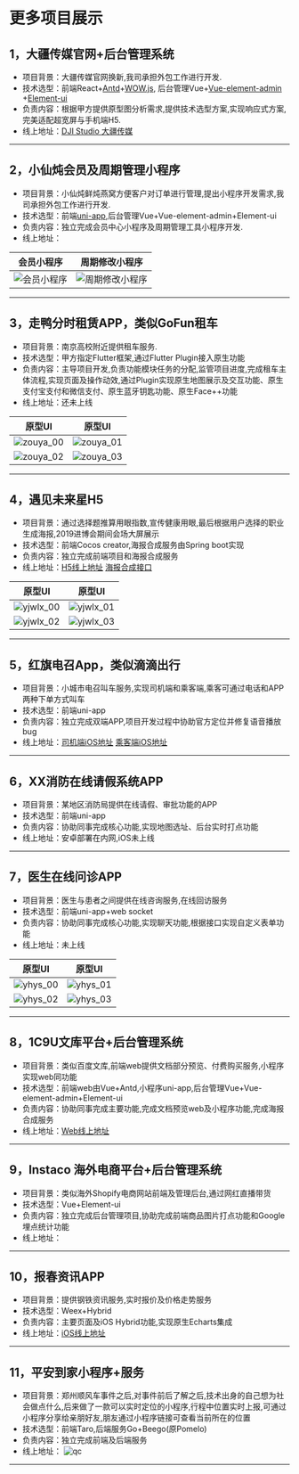 # 更多项目展示

## 1，大疆传媒官网+后台管理系统
* 项目背景：大疆传媒官网换新,我司承担外包工作进行开发.
* 技术选型：前端React+[Antd](https://ant.design/index-cn)+[WOW.js](https://www.delac.io/wow/), 后台管理Vue+[Vue-element-admin](https://panjiachen.github.io/vue-element-admin-site/zh/) +[Element-ui](https://element.eleme.cn/#/zh-CN)
* 负责内容：根据甲方提供原型图分析需求,提供技术选型方案,实现响应式方案,完美适配超宽屏与手机端H5.
* 线上地址：[DJI Studio 大疆传媒](https://studio.dji.com/)
- - - -

## 2，小仙炖会员及周期管理小程序
* 项目背景：小仙炖鲜炖燕窝方便客户对订单进行管理,提出小程序开发需求,我司承担外包工作进行开发.
* 技术选型：前端[uni-app](https://uniapp.dcloud.io/),后台管理Vue+Vue-element-admin+Element-ui
* 负责内容：独立完成会员中心小程序及周期管理工具小程序开发.
* 线上地址： 

会员小程序 | 周期修改小程序
 -------------|-------------
![会员小程序](Source/xxd_vip.jpg) | ![周期修改小程序](Source/xxd_tool.jpg)

- - - -

## 3，走鸭分时租赁APP，类似GoFun租车
* 项目背景：南京高校附近提供租车服务.
* 技术选型：甲方指定Flutter框架,通过Flutter Plugin接入原生功能
* 负责内容：主导项目开发,负责功能模块任务的分配,监管项目进度,完成租车主体流程,实现页面及操作动效,通过Plugin实现原生地图展示及交互功能、原生支付宝支付和微信支付、原生蓝牙钥匙功能、原生Face++功能
* 线上地址：还未上线

原型UI | 原型UI
 -------------|-------------
![zouya_00](Source/zouya_00.png) | ![zouya_01](Source/zouya_01.png)
![zouya_02](Source/zouya_02.png) | ![zouya_03](Source/zouya_03.png)

- - - -
## 4，遇见未来星H5
* 项目背景：通过选择题推算用眼指数,宣传健康用眼,最后根据用户选择的职业生成海报,2019进博会期间会场大屏展示
* 技术选型：前端Cocos creator,海报合成服务由Spring boot实现
* 负责内容：独立完成前端项目和海报合成服务
* 线上地址：[H5线上地址](http://ciie.essilorchina.com/) [海报合成接口](https://yjwlx.jerrysir.com/poster/g?name=Jerry&type=4)

原型UI | 原型UI
 -------------|-------------
![yjwlx_00](Source/yjwlx_00.jpg) | ![yjwlx_01](Source/yjwlx_01.jpg)
![yjwlx_02](Source/yjwlx_02.jpg) | ![yjwlx_03](Source/yjwlx_03.jpg)

- - - -
## 5，红旗电召App，类似滴滴出行
* 项目背景：小城市电召叫车服务,实现司机端和乘客端,乘客可通过电话和APP两种下单方式叫车
* 技术选型：前端uni-app
* 负责内容：独立完成双端APP,项目开发过程中协助官方定位并修复语音播放bug
* 线上地址：[司机端iOS地址](https://apps.apple.com/cn/app/红旗电召/id1487791533) [乘客端iOS地址](https://apps.apple.com/cn/app/红旗电召/id1489038666)

- - - -
## 6，XX消防在线请假系统APP
* 项目背景：某地区消防局提供在线请假、审批功能的APP
* 技术选型：前端uni-app
* 负责内容：协助同事完成核心功能,实现地图选址、后台实时打点功能
* 线上地址：安卓部署在内网,iOS未上线

- - - -
## 7，医生在线问诊APP
* 项目背景：医生与患者之间提供在线咨询服务,在线回访服务
* 技术选型：前端uni-app+web socket
* 负责内容：协助同事完成核心功能,实现聊天功能,根据接口实现自定义表单功能
* 线上地址：未上线

原型UI | 原型UI
 -------------|-------------
![yhys_00](Source/yhys_00.png) | ![yhys_01](Source/yhys_01.png)
![yhys_02](Source/yhys_02.png) | ![yhys_03](Source/yhys_03.png)

- - - -
## 8，1C9U文库平台+后台管理系统
* 项目背景：类似百度文库,前端web提供文档部分预览、付费购买服务,小程序实现web同功能
* 技术选型：前端web由Vue+Antd,小程序uni-app,后台管理Vue+Vue-element-admin+Element-ui
* 负责内容：协助同事完成主要功能,完成文档预览web及小程序功能,完成海报合成服务
* 线上地址：[Web线上地址](https://www.1c9u.com/)
- - - -
## 9，Instaco 海外电商平台+后台管理系统
* 项目背景：类似海外Shopify电商网站前端及管理后台,通过网红直播带货
* 技术选型：Vue+Element-ui
* 负责内容：独立完成后台管理项目,协助完成前端商品图片打点功能和Google埋点统计功能
* 线上地址：
- - - -
## 10，报春资讯APP
* 项目背景：提供钢铁资讯服务,实时报价及价格走势服务
* 技术选型：Weex+Hybrid
* 负责内容：主要页面及iOS Hybrid功能,实现原生Echarts集成
* 线上地址：[iOS线上地址](https://apps.apple.com/cn/app/报春资讯/id1067210911)
- - - -
## 11，平安到家小程序+服务
* 项目背景：郑州顺风车事件之后,对事件前后了解之后,技术出身的自己想为社会做点什么,后来做了一款可以实时定位的小程序,行程中位置实时上报,可通过小程序分享给亲朋好友,朋友通过小程序链接可查看当前所在的位置
* 技术选型：前端Taro,后端服务Go+Beego(原Pomelo)
* 负责内容：独立完成前端及后端服务
* 线上地址：
![qc](Source/an_qc.jpg)
- - - -
